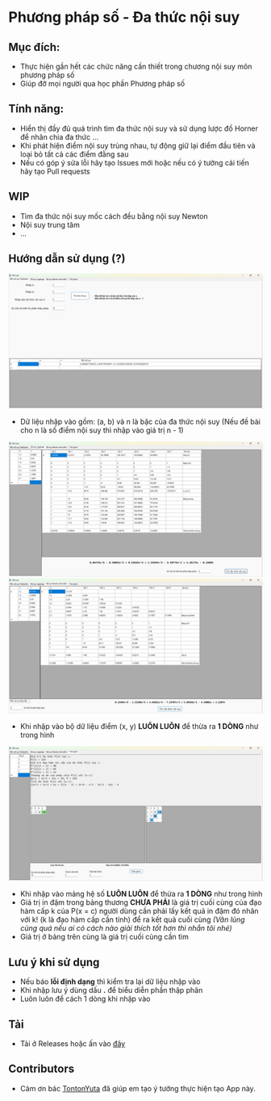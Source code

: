 # Phương pháp số - Đa thức nội suy

## Mục đích:
- Thực hiện gần hết các chức năng cần thiết trong chương nội suy môn phương pháp số
- Giúp đỡ mọi người qua học phần Phương pháp số

## Tính năng:
- Hiển thị đầy đủ quá trình tìm đa thức nội suy và sử dụng lược đồ Horner để nhân chia đa thức ...
- Khi phát hiện điểm nội suy trùng nhau, tự động giữ lại điểm đầu tiên và loại bỏ tất cả các điểm đằng sau
- Nếu có góp ý sửa lỗi hãy tạo Issues mới hoặc nếu có ý tưởng cải tiến hãy tạo Pull requests

## WIP
- Tìm đa thức nội suy mốc cách đều bằng nội suy Newton
- Nội suy trung tâm
- ...

## Hướng dẫn sử dụng (?)
![Ảnh minh hoạ chức năng tìm mốc nội suy Chebyshev](./images/Chebyshev.png)
- Dữ liệu nhập vào gồm: (a, b) và n là bậc của đa thức nội suy (Nếu đề bài cho n là số điểm nội suy thì nhập vào giá trị n - 1)

![Ảnh minh hoạ chức năng Lagrange](./images/Lagrange.png)
![Ảnh minh hoạ chức năng Newton](./images/Newton.png)

- Khi nhập vào bộ dữ liệu điểm (x, y) **LUÔN LUÔN** để thừa ra **1 DÒNG** như trong hình

![Ảnh minh hoạ chức năng Horner](./images/Horner.png)
- Khi nhập vào mảng hệ số **LUÔN LUÔN** để thừa ra **1 DÒNG** như trong hình
- Giá trị in đậm trong bảng thương **CHƯA PHẢI** là giá trị cuối cùng của đạo hàm cấp k của P(x = c) người dùng cần phải lấy kết quả in đậm đó nhân với k! (k là đạo hàm cấp cần tính) để ra kết quả cuối cùng *(Văn lủng củng quá nếu ai có cách nào giải thích tốt hơn thì nhắn tôi nhé)*
- Giá trị ở bảng trên cùng là giá trị cuối cùng cần tìm

## **Lưu ý khi sử dụng**
- Nếu báo **lỗi định dạng** thì kiểm tra lại dữ liệu nhập vào
- Khi nhập lưu ý dùng dấu **.** để biểu diễn phần thập phân
- Luôn luôn để cách 1 dòng khi nhập vào 
## Tải
- Tải ở Releases hoặc ấn vào [đây](https://github.com/qanhta2710/Interpolation/releases) 

## Contributors
- Cảm ơn bác [TontonYuta](https://github.com/TontonYuta) đã giúp em tạo ý tưởng thực hiện tạo App này.